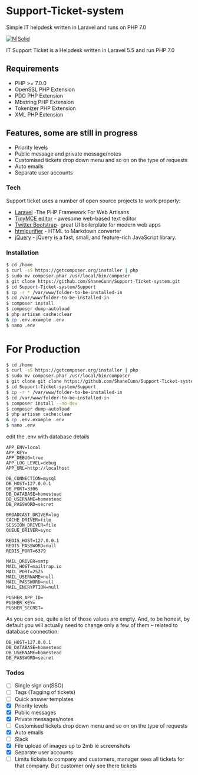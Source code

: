 # Support-Ticket-system
Simple IT helpdesk written in Laravel and runs on PHP 7.0

[![N|Solid](http://www.onetouchtelecare.com/images/logo1.png)](http://www.onetouchtelecare.com/)

IT Support Ticket is a Helpdesk written in Laravel 5.5 and run PHP 7.0
## Requirements
- PHP >= 7.0.0
- OpenSSL PHP Extension
- PDO PHP Extension
- Mbstring PHP Extension
- Tokenizer PHP Extension
- XML PHP Extension
##  Features, some are still in progress
 - Priority levels 
 - Public message and private message/notes
 - Customised tickets drop down menu and so on on the type of requests
 - Auto emails
 - Separate user accounts
 

### Tech

Support ticket uses a number of open source projects to work properly:
* [Laravel](https://laravel.com/) -The PHP Framework For Web Artisans
* [TinyMCE editor](https://www.tinymce.com/) - awesome web-based text editor
* [Twitter Bootstrap](https://getbootstrap.com/)- great UI boilerplate for modern web apps
* [htmlpurifier](http://htmlpurifier.org/) - HTML to Markdown converter
* [jQuery](https://jquery.com/) - jQuery is a fast, small, and feature-rich JavaScript library.

### Installation

```sh
$ cd /home
$ curl -sS https://getcomposer.org/installer | php
$ sudo mv composer.phar /usr/local/bin/composer
$ git clone https://github.com/ShaneCunn/Support-Ticket-system.git
$ cd Support-Ticket-system/Support
$ cp -r * /var/www/folder-to-be-installed-in
$ cd /var/www/folder-to-be-installed-in
$ composer install
$ composer dump-autoload
$ php artisan cache:clear
& cp .env.example .env
$ nano .env
```
# For Production
```sh
$ cd /home
$ curl -sS https://getcomposer.org/installer | php
$ sudo mv composer.phar /usr/local/bin/composer
$ git clone git clone https://github.com/ShaneCunn/Support-Ticket-system.git
$ cd Support-Ticket-system/Support
$ cp -r * /var/www/folder-to-be-installed-in
$ cd /var/www/folder-to-be-installed-in
$ composer install --no-dev
$ composer dump-autoload
$ php artisan cache:clear
& cp .env.example .env
$ nano .env
```
edit the .env with  database details
```
APP_ENV=local
APP_KEY=
APP_DEBUG=true
APP_LOG_LEVEL=debug
APP_URL=http://localhost

DB_CONNECTION=mysql
DB_HOST=127.0.0.1
DB_PORT=3306
DB_DATABASE=homestead
DB_USERNAME=homestead
DB_PASSWORD=secret

BROADCAST_DRIVER=log
CACHE_DRIVER=file
SESSION_DRIVER=file
QUEUE_DRIVER=sync

REDIS_HOST=127.0.0.1
REDIS_PASSWORD=null
REDIS_PORT=6379

MAIL_DRIVER=smtp
MAIL_HOST=mailtrap.io
MAIL_PORT=2525
MAIL_USERNAME=null
MAIL_PASSWORD=null
MAIL_ENCRYPTION=null

PUSHER_APP_ID=
PUSHER_KEY=
PUSHER_SECRET=
```
As you can see, quite a lot of those values are empty. And, to be honest, by default you will actually need to change only a few of them – related to database connection:
```
DB_HOST=127.0.0.1
DB_DATABASE=homestead
DB_USERNAME=homestead
DB_PASSWORD=secret
```

### Todos
 - [ ] Single sign on(SSO)
 - [ ] Tags (Tagging of tickets)
 - [ ] Quick answer templates
 - [x] Priority levels
 - [x] Public messages
 - [x] Private messages/notes
 - [ ] Customised tickets drop down menu and so on on the type of requests
 - [x] Auto emails
 - [ ] Slack
 - [x] File upload of images up to 2mb ie screenshots
 - [x] Separate user accounts
 - [ ] Limits tickets to company and customers, manager sees all tickets for that company. But customer only see there tickets
